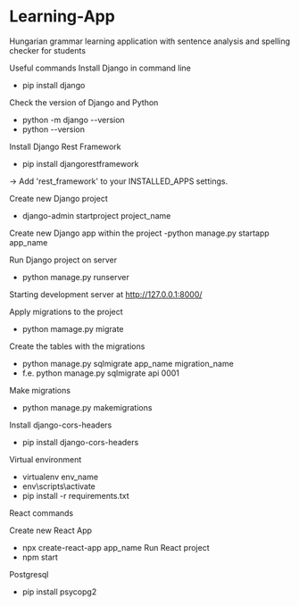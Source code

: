 # Learning-App

Hungarian grammar learning application with sentence analysis and spelling checker for students

Useful commands
Install Django in command line

- pip install django

Check the version of Django and Python

- python -m django --version
- python --version

Install Django Rest Framework

- pip install djangorestframework

-> Add 'rest_framework' to your INSTALLED_APPS settings.

Create new Django project

- django-admin startproject project_name

Create new Django app within the project
-python manage.py startapp app_name

Run Django project on server

- python manage.py runserver

Starting development server at http://127.0.0.1:8000/

Apply migrations to the project

- python mamage.py migrate

Create the tables with the migrations

- python manage.py sqlmigrate app_name migration_name
- f.e. python manage.py sqlmigrate api 0001

Make migrations

- python manage.py makemigrations

Install django-cors-headers

- pip install django-cors-headers

Virtual environment

- virtualenv env_name
- env\scripts\activate
- pip install -r requirements.txt

React commands

Create new React App

- npx create-react-app app_name
  Run React project
- npm start

Postgresql

- pip install psycopg2
